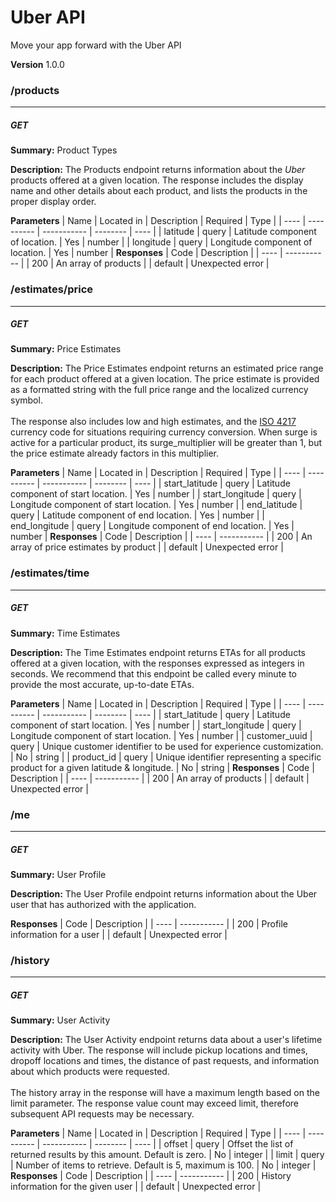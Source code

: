Uber API
========
Move your app forward with the Uber API

**Version** 1.0.0
### /products
---
##### ***GET***
**Summary:** Product Types

**Description:** The Products endpoint returns information about the *Uber* products
offered at a given location. The response includes the display name
and other details about each product, and lists the products in the
proper display order.


**Parameters**
| Name | Located in | Description | Required | Type |
| ---- | ---------- | ----------- | -------- | ---- |
| latitude | query | Latitude component of location. | Yes | number |
| longitude | query | Longitude component of location. | Yes | number |
**Responses**
| Code | Description |
| ---- | ----------- |
| 200 | An array of products |
| default | Unexpected error |
### /estimates/price
---
##### ***GET***
**Summary:** Price Estimates

**Description:** The Price Estimates endpoint returns an estimated price range
for each product offered at a given location. The price estimate is
provided as a formatted string with the full price range and the localized
currency symbol.<br><br>The response also includes low and high estimates,
and the [ISO 4217](http://en.wikipedia.org/wiki/ISO_4217) currency code for
situations requiring currency conversion. When surge is active for a particular
product, its surge_multiplier will be greater than 1, but the price estimate
already factors in this multiplier.


**Parameters**
| Name | Located in | Description | Required | Type |
| ---- | ---------- | ----------- | -------- | ---- |
| start_latitude | query | Latitude component of start location. | Yes | number |
| start_longitude | query | Longitude component of start location. | Yes | number |
| end_latitude | query | Latitude component of end location. | Yes | number |
| end_longitude | query | Longitude component of end location. | Yes | number |
**Responses**
| Code | Description |
| ---- | ----------- |
| 200 | An array of price estimates by product |
| default | Unexpected error |
### /estimates/time
---
##### ***GET***
**Summary:** Time Estimates

**Description:** The Time Estimates endpoint returns ETAs for all products offered at a given location, with the responses expressed as integers in seconds. We recommend that this endpoint be called every minute to provide the most accurate, up-to-date ETAs.

**Parameters**
| Name | Located in | Description | Required | Type |
| ---- | ---------- | ----------- | -------- | ---- |
| start_latitude | query | Latitude component of start location. | Yes | number |
| start_longitude | query | Longitude component of start location. | Yes | number |
| customer_uuid | query | Unique customer identifier to be used for experience customization. | No | string |
| product_id | query | Unique identifier representing a specific product for a given latitude & longitude. | No | string |
**Responses**
| Code | Description |
| ---- | ----------- |
| 200 | An array of products |
| default | Unexpected error |
### /me
---
##### ***GET***
**Summary:** User Profile

**Description:** The User Profile endpoint returns information about the Uber user that has authorized with the application.

**Responses**
| Code | Description |
| ---- | ----------- |
| 200 | Profile information for a user |
| default | Unexpected error |
### /history
---
##### ***GET***
**Summary:** User Activity

**Description:** The User Activity endpoint returns data about a user's lifetime activity with Uber. The response will include pickup locations and times, dropoff locations and times, the distance of past requests, and information about which products were requested.<br><br>The history array in the response will have a maximum length based on the limit parameter. The response value count may exceed limit, therefore subsequent API requests may be necessary.

**Parameters**
| Name | Located in | Description | Required | Type |
| ---- | ---------- | ----------- | -------- | ---- |
| offset | query | Offset the list of returned results by this amount. Default is zero. | No | integer |
| limit | query | Number of items to retrieve. Default is 5, maximum is 100. | No | integer |
**Responses**
| Code | Description |
| ---- | ----------- |
| 200 | History information for the given user |
| default | Unexpected error |